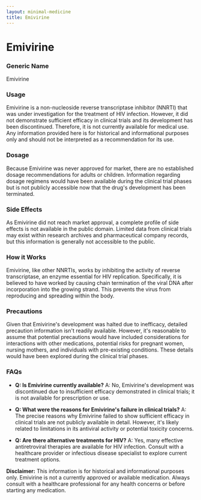 ```yaml
---
layout: minimal-medicine
title: Emivirine
---
```


# Emivirine
### Generic Name
Emivirine

### Usage
Emivirine is a non-nucleoside reverse transcriptase inhibitor (NNRTI) that was under investigation for the treatment of HIV infection.  However, it did not demonstrate sufficient efficacy in clinical trials and its development has been discontinued.  Therefore, it is not currently available for medical use.  Any information provided here is for historical and informational purposes only and should not be interpreted as a recommendation for its use.

### Dosage
Because Emivirine was never approved for market, there are no established dosage recommendations for adults or children.  Information regarding dosage regimens would have been available during the clinical trial phases but is not publicly accessible now that the drug's development has been terminated.

### Side Effects
As Emivirine did not reach market approval, a complete profile of side effects is not available in the public domain.  Limited data from clinical trials may exist within research archives and pharmaceutical company records, but this information is generally not accessible to the public.

### How it Works
Emivirine, like other NNRTIs, works by inhibiting the activity of reverse transcriptase, an enzyme essential for HIV replication.  Specifically, it is believed to have worked by causing chain termination of the viral DNA after incorporation into the growing strand. This prevents the virus from reproducing and spreading within the body.

### Precautions
Given that Emivirine's development was halted due to inefficacy, detailed precaution information isn't readily available.  However, it's reasonable to assume that potential precautions would have included considerations for interactions with other medications, potential risks for pregnant women, nursing mothers, and individuals with pre-existing conditions. These details would have been explored during the clinical trial phases.

### FAQs

* **Q: Is Emivirine currently available?** A: No, Emivirine's development was discontinued due to insufficient efficacy demonstrated in clinical trials; it is not available for prescription or use.

* **Q: What were the reasons for Emivirine's failure in clinical trials?** A:  The precise reasons why Emivirine failed to show sufficient efficacy in clinical trials are not publicly available in detail. However, it's likely related to limitations in its antiviral activity or potential toxicity concerns.

* **Q: Are there alternative treatments for HIV?** A: Yes, many effective antiretroviral therapies are available for HIV infection. Consult with a healthcare provider or infectious disease specialist to explore current treatment options.


**Disclaimer:** This information is for historical and informational purposes only.  Emivirine is not a currently approved or available medication.  Always consult with a healthcare professional for any health concerns or before starting any medication.
